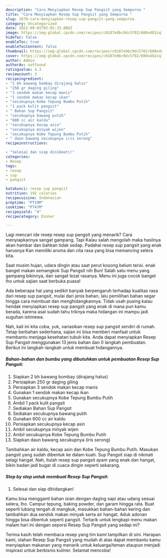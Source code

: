 ```yaml
---
description: "Cara Menyiapkan Resep Sup Pangsit yang Sempurna "
title: "Cara Menyiapkan Resep Sup Pangsit yang Sempurna "
slug: 2678-cara-menyiapkan-resep-sup-pangsit-yang-sempurna
category: Uncategorized
date: 2022-09-01T05:01:33.886Z
image: https://img-global.cpcdn.com/recipes/c0187e9bc9dc5702/680x482cq70/resep-sup-pangsit-foto-resep-utama.jpg
hideToc: false
enableToc: true
enableTocContent: false
thumbnail: https://img-global.cpcdn.com/recipes/c0187e9bc9dc5702/680x482cq70/resep-sup-pangsit-foto-resep-utama.jpg
cover: https://img-global.cpcdn.com/recipes/c0187e9bc9dc5702/680x482cq70/resep-sup-pangsit-foto-resep-utama.jpg
author: Admin
authorAv: notfound
ratingvalue: 4.3
reviewcount: 3
recipeingredient:
- "2 bh bawang bombay dirajang halus"
- "250 gr daging giling"
- "3 sendok makan kecap manis"
- "1 sendok makan kecap ikan"
- "secukupnya Kobe Tepung Bumbu Putih"
- "1 pack kulit pangsit"
- " Bahan Sup Pangsit"
- "secukupnya bawang putih"
- "600 cc air kaldu"
- "secukupnya kecap asin"
- "secukupnya minyak wijen"
- "secukupnya Kobe Tepung Bumbu Putih"
- " daun bawang secukupnya iris serong"
recipeinstructions:

- "Selesai dan siap dinikmati!"
categories:
- Resep
tags:
- resep
- sup
- pangsit

katakunci: resep sup pangsit 
nutrition: 192 calories
recipecuisine: Indonesian
preptime: "PT19M"
cooktime: "PT47M"
recipeyield: "4"
recipecategory: Dinner

---
```



Lagi mencari ide resep resep sup pangsit yang menarik? Cara menyiapkannya sangat gampang. Tapi Kalau salah mengolah maka hasilnya akan hambar dan bahkan tidak sedap. Padahal resep sup pangsit yang enak harusnya Kan memiliki aroma dan cita rasa yang bisa memancing selera kita.


Saat musim hujan, udara dingin atau saat perut kosong belum terisi. enak banget makan semangkok Sup Pangsit nih Bun! Salah satu menu yang gampang bikinnya, dan sangat lezat rasanya. Menu ini juga cocok banget lho untuk sajian saat berbuka puasa!

Ada beberapa hal yang sedikit banyak berpengaruh terhadap kualitas rasa dari resep sup pangsit, mulai dari jenis bahan, lalu pemilihan bahan segar hingga cara membuat dan menghidangkannya. Tidak usah pusing kalau hendak menyiapkan resep sup pangsit yang enak di mana pun kamu berada, karena asal sudah tahu triknya maka hidangan ini mampu jadi suguhan istimewa.


Nah, kali ini kita coba, yuk, variasikan resep sup pangsit sendiri di rumah. Tetap berbahan sederhana, sajian ini bisa memberi manfaat untuk membantu menjaga kesehatan tubuh kita. Anda dapat menyiapkan Resep Sup Pangsit menggunakan 13 jenis bahan dan 0 langkah pembuatan. Berikut ini langkah-langkah untuk membuat hidangannya.

<!--inarticleads1-->

##### Bahan-bahan dan bumbu yang dibutuhkan untuk pembuatan Resep Sup Pangsit:

1. Siapkan 2 bh bawang bombay (dirajang halus)
1. Persiapkan 250 gr daging giling
1. Persiapkan 3 sendok makan kecap manis
1. Gunakan 1 sendok makan kecap ikan
1. Gunakan secukupnya Kobe Tepung Bumbu Putih
1. Ambil 1 pack kulit pangsit
1. Sediakan  Bahan Sup Pangsit
1. Sediakan secukupnya bawang putih
1. Gunakan 600 cc air kaldu
1. Persiapkan secukupnya kecap asin
1. Ambil secukupnya minyak wijen
1. Ambil secukupnya Kobe Tepung Bumbu Putih
1. Siapkan  daun bawang secukupnya (iris serong)


Tambahkan air kaldu, kecap asin dan Kobe Tepung Bumbu Putih. Masukan pangsit yang sudah dibentuk ke dalam kuah. Sup Pangsit siap di nikmati selagi hangat. Nah, itulah resep sup pangsit ayam yang enak dan hangat, bikin badan jadi bugar di cuaca dingin seperti sekarang. 

<!--inarticleads2-->

##### Step by step untuk membuat Resep Sup Pangsit:


1. Selesai dan siap dihidangkan!

Kamu bisa mengganti bahan isian dengan daging sapi atau udang sesuai selera, lho. Campur tepung, baking powder, dan garam hingga rata. Buat seperti lubang tengah di mangkuk, masukkan bahan-bahan kering dan tambahkan dua sendok makan minyak serta air hangat. Aduk adonan hingga bisa dibentuk seperti pangsit. Tertarik untuk lengkapi menu makan malam hari ini dengan seporsi Resep Sup Pangsit yang sedap ini? 

Terima kasih telah membaca resep yang tim kami tampilkan di sini. Harapan kami, olahan Resep Sup Pangsit yang mudah di atas dapat membantu kamu menyiapkan makanan yang menarik untuk keluarga/teman ataupun menjadi inspirasi untuk berbisnis kuliner. Selamat mencoba!
